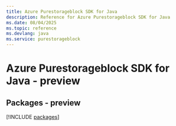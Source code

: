 ```yaml
---
title: Azure Purestorageblock SDK for Java
description: Reference for Azure Purestorageblock SDK for Java
ms.date: 08/04/2025
ms.topic: reference
ms.devlang: java
ms.service: purestorageblock
---
```

# Azure Purestorageblock SDK for Java - preview
## Packages - preview
[!INCLUDE [packages](purestorageblock-index.md)]